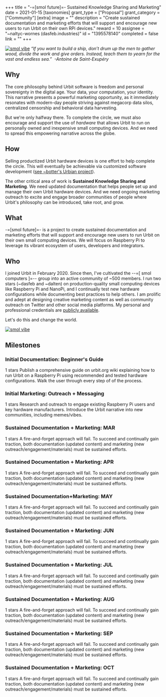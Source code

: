+++
title = "-=[smol future]=- Sustained Knowledge Sharing and Marketing"
date = 2021-01-15
[taxonomies]
grant_type = ["Proposal"]
grant_category = ["Community"]
[extra]
image = ""
description = "Create sustained documentation and marketing efforts that will support and encourage new users to run Urbit on their own RPi devices."
reward = 10
assignee = "~naltyc-wornes (dasfeb.industries)"
id = "1395578140"
completed = false
link = ""
+++

[![smol vibe](https://i.gyazo.com/1307af94079e4ab07880a29b9b0ef2fa.png)](https://i.gyazo.com/1307af94079e4ab07880a29b9b0ef2fa.png)
_“If you want to build a ship, don’t drum up the men to gather wood, divide the work and give orders. Instead, teach them to yearn for the vast and endless sea.”  -Antoine de Saint-Exupéry_

## Why

The core philosophy behind Urbit software is freedom and personal sovereignty in the digital age. Your data, your computation, your identity. This narrative presents a powerful marketing opportunity, as it immediately resonates with modern-day people striving against megacorp data silos, centralized censorship and behavioral data harvesting.

But we're only halfway there. To complete the circle, we must also encourage and support the use of _hardware_ that allows Urbit to run on personally owned and inexpensive small computing devices. And we need to spread this empowering narrative across the globe.

## How

Selling productized Urbit hardware devices is one effort to help complete the circle. This will eventually be achievable via customized software development ([see ~botter's Urbian project](https://grants.urbit.org/proposals/337545546)).

The other critical area of work is **Sustained Knowledge Sharing and Marketing**. We need updated documentation that helps people set up and manage their own Urbit hardware devices. And we need ongoing marketing outreach to excite and engage broader communities of people where Urbit's philosophy can be introduced, take root, and grow.

## What

-=[smol future]=- is a project to create sustained documentation and marketing efforts that will support and encourage new users to run Urbit on their own small computing devices. We will focus on Raspberry Pi to leverage its vibrant ecosystem of users, developers and integrators.

## Who

I joined Urbit in February 2020. Since then, I've cultivated the --=[ smol computers ]=-- group into an active community of ~500 members. I run two stars (~dasfeb and ~dalten) on production-quality small computing devices like Raspberry Pi and NanoPi, and I continually test new hardware configurations while documenting best practices to help others. I am prolific and adept at designing creative marketing content as well as community outreach on Twitter and other social media platforms. My personal and professional credentials are [publicly available](https://johnlester.me).

Let's do this and change the world.

[![smol vibe](https://i.gyazo.com/2346666e5b40623353fee1dca42f9879.jpg)](https://i.gyazo.com/2346666e5b40623353fee1dca42f9879.jpg)

## Milestones

### Initial Documentation: Beginner's Guide

1 stars
Publish a comprehensive guide on urbit.org wiki explaining how to run Urbit on a Raspberry Pi using recommended and tested hardware configurations. Walk the user through every step of of the process.

### Initial Marketing: Outreach + Messaging

1 stars
Research and outreach to engage existing Raspberry Pi users and key hardware manufacturers. Introduce the Urbit narrative into new communities, including memes/vibes.

### Sustained Documentation + Marketing: MAR

1 stars
A fire-and-forget approach will fail. To succeed and continually gain traction, both documentation (updated content) and marketing (new outreach/engagement/materials) must be sustained efforts.

### Sustained Documentation + Marketing: APR

1 stars
A fire-and-forget approach will fail. To succeed and continually gain traction, both documentation (updated content) and marketing (new outreach/engagement/materials) must be sustained efforts.

### Sustained Documentation+Marketing: MAY

1 stars
A fire-and-forget approach will fail. To succeed and continually gain traction, both documentation (updated content) and marketing (new outreach/engagement/materials) must be sustained efforts.

### Sustained Documentation + Marketing: JUN

1 stars
A fire-and-forget approach will fail. To succeed and continually gain traction, both documentation (updated content) and marketing (new outreach/engagement/materials) must be sustained efforts.

### Sustained Documentation + Marketing: JUL

1 stars
A fire-and-forget approach will fail. To succeed and continually gain traction, both documentation (updated content) and marketing (new outreach/engagement/materials) must be sustained efforts.

### Sustained Documentation + Marketing: AUG

1 stars
A fire-and-forget approach will fail. To succeed and continually gain traction, both documentation (updated content) and marketing (new outreach/engagement/materials) must be sustained efforts.

### Sustained Documentation + Marketing: SEP

1 stars
A fire-and-forget approach will fail. To succeed and continually gain traction, both documentation (updated content) and marketing (new outreach/engagement/materials) must be sustained efforts.

### Sustained Documentation + Marketing: OCT

1 stars
A fire-and-forget approach will fail. To succeed and continually gain traction, both documentation (updated content) and marketing (new outreach/engagement/materials) must be sustained efforts.
